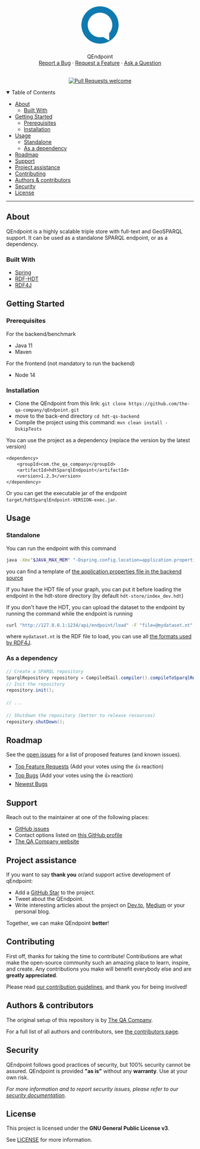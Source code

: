 <h1 align="center">
  <a href="https://github.com/the-qa-company/qEndpoint">
    <!-- Please provide path to your logo here -->
    <img src="docs/images/logo.svg" alt="Logo" width="100" height="100">
  </a>
</h1>

<div align="center">
  QEndpoint
  <br />
  <a href="https://github.com/the-qa-company/qEndpoint/issues/new?assignees=&labels=bug&template=bug.md&title=bug%3A+">Report a Bug</a>
  ·
  <a href="https://github.com/the-qa-company/qEndpoint/issues/new?assignees=&labels=enhancement&template=feature.md&title=feat%3A+">Request a Feature</a>
  ·
  <a href="https://github.com/the-qa-company/qEndpoint/issues/new?assignees=&labels=question&template=support.md&title=support%3A+">Ask a Question</a>
</div>

<div align="center">
<br />

[![Pull Requests welcome](https://img.shields.io/badge/PRs-welcome-ff69b4.svg?style=flat-square)](https://github.com/the-qa-company/qEndpoint/issues?q=is%3Aissue+is%3Aopen+label%3A%22help+wanted%22)

</div>

<details open="open">
<summary>Table of Contents</summary>

- [About](#about)
  - [Built With](#built-with)
- [Getting Started](#getting-started)
  - [Prerequisites](#prerequisites)
  - [Installation](#installation)
- [Usage](#usage)
  - [Standalone](#standalone)
  - [As a dependency](#as-a-dependency)
- [Roadmap](#roadmap)
- [Support](#support)
- [Project assistance](#project-assistance)
- [Contributing](#contributing)
- [Authors & contributors](#authors--contributors)
- [Security](#security)
- [License](#license)

</details>

---

## About

QEndpoint is a highly scalable triple store with full-text and GeoSPARQL support. It can be used as a standalone SPARQL endpoint, or as a dependency.

### Built With

- [Spring](https://spring.io/)
- [RDF-HDT](https://www.rdfhdt.org/)
- [RDF4J](https://rdf4j.org/)

## Getting Started

### Prerequisites

For the backend/benchmark

- Java 11
- Maven

For the frontend (not mandatory to run the backend)

- Node 14

### Installation

- Clone the QEndpoint from this link: `git clone https://github.com/the-qa-company/qEndpoint.git`
- move to the back-end directory `cd hdt-qs-backend`
- Compile the project using this command: `mvn clean install -DskipTests`

You can use the project as a dependency (replace the version by the latest version)

```
<dependency>
    <groupId>com.the_qa_company</groupId>
    <artifactId>hdtSparqlEndpoint</artifactId>
    <version>1.2.3</version>
</dependency>
```

Or you can get the executable jar of the endpoint `target/hdtSparqlEndpoint-VERSION-exec.jar`.

## Usage

### Standalone

You can run the endpoint with this command

```bash
java -Xmx"$JAVA_MAX_MEM" "-Dspring.config.location=application.properties" -jar ENDPOINT_JAR &
```

you can find a template of [the application.properties file in the backend source](hdt-qs-backend/src/main/resources/application-prod.properties)

If you have the HDT file of your graph, you can put it before loading the endpoint in the hdt-store directory (by default `hdt-store/index_dev.hdt`)

If you don't have the HDT, you can upload the dataset to the endpoint by running the command while the endpoint is running

```bash
curl "http://127.0.0.1:1234/api/endpoint/load" -F "file=@mydataset.nt"
```

where `mydataset.nt` is the RDF file to load, you can use all [the formats used by RDF4J](https://rdf4j.org/javadoc/latest/org/eclipse/rdf4j/rio/RDFFormat.html).

### As a dependency

```java
// Create a SPARQL repository
SparqlRepository repository = CompiledSail.compiler().compileToSparqlRepository();
// Init the repository
repository.init();

// ...

// Shutdown the repository (better to release resources)
repository.shutDown();
```

## Roadmap

See the [open issues](https://github.com/the-qa-company/qEndpoint/issues) for a list of proposed features (and known issues).

- [Top Feature Requests](https://github.com/the-qa-company/qEndpoint/issues?q=label%3Aenhancement+is%3Aopen+sort%3Areactions-%2B1-desc) (Add your votes using the 👍 reaction)
- [Top Bugs](https://github.com/the-qa-company/qEndpoint/issues?q=is%3Aissue+is%3Aopen+label%3Abug+sort%3Areactions-%2B1-desc) (Add your votes using the 👍 reaction)
- [Newest Bugs](https://github.com/the-qa-company/qEndpoint/issues?q=is%3Aopen+is%3Aissue+label%3Abug)

## Support

Reach out to the maintainer at one of the following places:

- [GitHub issues](https://github.com/the-qa-company/qEndpoint/issues/new?assignees=&labels=question&template=04_SUPPORT_QUESTION.md&title=support%3A+)
- Contact options listed on [this GitHub profile](https://github.com/the-qa-company)
- [The QA Company website](https://the-qa-company.com/)

## Project assistance

If you want to say **thank you** or/and support active development of qEndpoint:

- Add a [GitHub Star](https://github.com/the-qa-company/qEndpoint) to the project.
- Tweet about the QEndpoint.
- Write interesting articles about the project on [Dev.to](https://dev.to/), [Medium](https://medium.com/) or your personal blog.

Together, we can make QEndpoint **better**!

## Contributing

First off, thanks for taking the time to contribute! Contributions are what make the open-source community such an amazing place to learn, inspire, and create. Any contributions you make will benefit everybody else and are **greatly appreciated**.

Please read [our contribution guidelines](docs/CONTRIBUTING.md), and thank you for being involved!

## Authors & contributors

The original setup of this repository is by [The QA Company](https://github.com/the-qa-company).

For a full list of all authors and contributors, see [the contributors page](https://github.com/the-qa-company/qEndpoint/contributors).

## Security

QEndpoint follows good practices of security, but 100% security cannot be assured.
QEndpoint is provided **"as is"** without any **warranty**. Use at your own risk.

_For more information and to report security issues, please refer to our [security documentation](docs/SECURITY.md)._

## License

This project is licensed under the **GNU General Public License v3**.

See [LICENSE](LICENSE.md) for more information.
